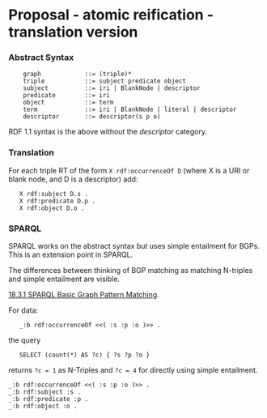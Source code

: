 # Proposal - atomic reification - translation version

### Abstract Syntax
```
    graph            ::= (triple)* 
    triple           ::= subject predicate object 
    subject          ::= iri | BlankNode | descriptor 
    predicate        ::= iri 
    object           ::= term 
    term             ::= iri | BlankNode | literal | descriptor 
    descriptor       ::= descriptor(s p o)
```

RDF 1.1 syntax is the above without the _descriptor_ category.

### Translation

For each triple RT of the form `X rdf:occurrenceOf D` (where X is a URI or blank node, and D is a descriptor) add:

```
   X rdf:subject D.s .
   X rdf:predicate D.p .
   X rdf:object D.o .
```

### SPARQL

SPARQL works on the abstract syntax but uses simple entailment for BGPs. This is an extension point in SPARQL.

The differences between thinking of BGP matching as matching N-triples and simple entailment are visible.

[18.3.1 SPARQL Basic Graph Pattern Matching](https://www.w3.org/TR/sparql12-query/#BGPsparql).

For data:
```
   _:b rdf:occurrenceOf <<( :s :p :o )>> .
```
the query
```
   SELECT (count(*) AS ?c) { ?s ?p ?o }
```
returns `?c = 1` as N-Triples and `?c = 4` for directly using simple entailment.

```
_:b rdf:occurrenceOf <<( :s :p :o )>> .
_:b rdf:subject :s .
_:b rdf:predicate :p .
_:b rdf:object :o .
```